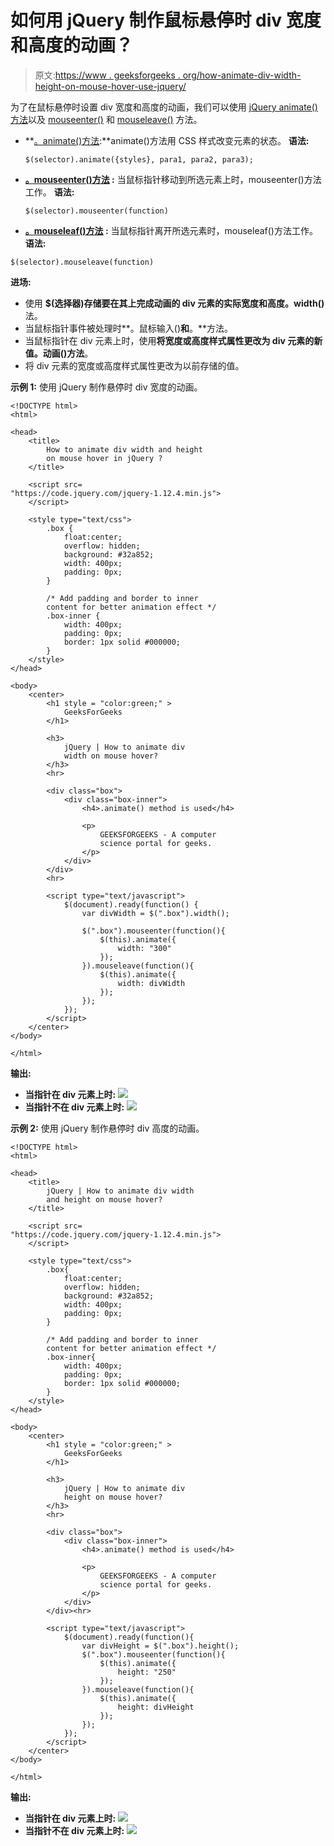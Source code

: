 # 如何用 jQuery 制作鼠标悬停时 div 宽度和高度的动画？

> 原文:[https://www . geeksforgeeks . org/how-animate-div-width-height-on-mouse-hover-use-jquery/](https://www.geeksforgeeks.org/how-to-animate-div-width-and-height-on-mouse-hover-using-jquery/)

为了在鼠标悬停时设置 div 宽度和高度的动画，我们可以使用 [jQuery animate()方法](https://www.geeksforgeeks.org/jquery-animate-with-examples/)以及 [mouseenter()](https://www.geeksforgeeks.org/jquery-mouseenter-with-examples/) 和 [mouseleave()](https://www.geeksforgeeks.org/jquery-mouseleave-with-examples/) 方法。

*   **[。animate()方法](https://www.geeksforgeeks.org/jquery-animate-with-examples/):**animate()方法用 CSS 样式改变元素的状态。
    **语法:**

    ```
    $(selector).animate({styles}, para1, para2, para3);
    ```

*   **[。mouseenter()方法](https://www.geeksforgeeks.org/jquery-mouseenter-with-examples/) :** 当鼠标指针移动到所选元素上时，mouseenter()方法工作。
    **语法:**

    ```
    $(selector).mouseenter(function)
    ```

*   **[。mouseleaf()方法](https://www.geeksforgeeks.org/jquery-mouseleave-with-examples/) :** 当鼠标指针离开所选元素时，mouseleaf()方法工作。
    **语法:**

```
$(selector).mouseleave(function)
```

**进场:**

*   使用 **$(选择器)存储要在其上完成动画的 div 元素的实际宽度和高度。width()** 法。
*   当鼠标指针事件被处理时**。鼠标输入()**和**。**方法。
*   当鼠标指针在 div 元素上时，使用**将宽度或高度样式属性更改为 div 元素的新值。动画()方法**。
*   将 div 元素的宽度或高度样式属性更改为以前存储的值。

**示例 1:** 使用 jQuery 制作悬停时 div 宽度的动画。

```
<!DOCTYPE html>
<html>

<head>
    <title>
        How to animate div width and height
        on mouse hover in jQuery ?
    </title>

    <script src=
"https://code.jquery.com/jquery-1.12.4.min.js">
    </script>

    <style type="text/css">
        .box {
            float:center;
            overflow: hidden;
            background: #32a852;
            width: 400px;
            padding: 0px;
        }

        /* Add padding and border to inner
        content for better animation effect */
        .box-inner {
            width: 400px;
            padding: 0px;
            border: 1px solid #000000;
        }
    </style>
</head>

<body>
    <center>
        <h1 style = "color:green;" > 
            GeeksForGeeks 
        </h1> 

        <h3>
            jQuery | How to animate div
            width on mouse hover?
        </h3>
        <hr>

        <div class="box">
            <div class="box-inner">
                <h4>.animate() method is used</h4>

                <p>
                    GEEKSFORGEEKS - A computer 
                    science portal for geeks.
                </p>
            </div>
        </div>
        <hr>

        <script type="text/javascript">
            $(document).ready(function() {
                var divWidth = $(".box").width();

                $(".box").mouseenter(function(){
                    $(this).animate({
                        width: "300"
                    });
                }).mouseleave(function(){
                    $(this).animate({
                        width: divWidth
                    });
                });
            });
        </script>
    </center>
</body>

</html>
```

**输出:**

*   **当指针在 div 元素上时:**
    ![](img/a352995b4f4079659d5bdcc374f70bcc.png)
*   **当指针不在 div 元素上时:**
    ![](img/749728bb26e3137de0aecbd9561f10dd.png)

**示例 2:** 使用 jQuery 制作悬停时 div 高度的动画。

```
<!DOCTYPE html>
<html>

<head>
    <title>
        jQuery | How to animate div width
        and height on mouse hover?
    </title>

    <script src=
"https://code.jquery.com/jquery-1.12.4.min.js">
    </script>

    <style type="text/css">
        .box{
            float:center;
            overflow: hidden;
            background: #32a852;
            width: 400px;
            padding: 0px;
        }

        /* Add padding and border to inner
        content for better animation effect */
        .box-inner{
            width: 400px;
            padding: 0px;
            border: 1px solid #000000;
        }
    </style>
</head>

<body>
    <center>
        <h1 style = "color:green;" > 
            GeeksForGeeks 
        </h1> 

        <h3>
            jQuery | How to animate div
            height on mouse hover?
        </h3>
        <hr>

        <div class="box">
            <div class="box-inner">
                <h4>.animate() method is used</h4>

                <p>
                    GEEKSFORGEEKS - A computer 
                    science portal for geeks.
                </p>
            </div>
        </div><hr>

        <script type="text/javascript">
            $(document).ready(function(){
                var divHeight = $(".box").height();
                $(".box").mouseenter(function(){
                    $(this).animate({
                        height: "250"
                    });
                }).mouseleave(function(){
                    $(this).animate({
                        height: divHeight
                    });
                });
            });
        </script>
    </center>
</body>

</html>
```

**输出:**

*   **当指针在 div 元素上时:**
    ![](img/88a3f87c27f5782b089daac13f40c4a0.png)
*   **当指针不在 div 元素上时:**
    ![](img/1dede2ff5a27448eb9a46090985159dd.png)
